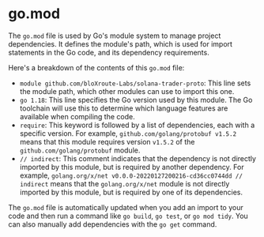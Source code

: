 # go.mod

The `go.mod` file is used by Go's module system to manage project dependencies. It defines the module's path, which is used for import statements in the Go code, and its dependency requirements.

Here's a breakdown of the contents of this `go.mod` file:

* `module github.com/bloXroute-Labs/solana-trader-proto`: This line sets the module path, which other modules can use to import this one.
* `go 1.18`: This line specifies the Go version used by this module. The Go toolchain will use this to determine which language features are available when compiling the code.
* `require`: This keyword is followed by a list of dependencies, each with a specific version. For example, `github.com/golang/protobuf v1.5.2` means that this module requires version `v1.5.2` of the `github.com/golang/protobuf` module.
* `// indirect`: This comment indicates that the dependency is not directly imported by this module, but is required by another dependency. For example, `golang.org/x/net v0.0.0-20220127200216-cd36cc0744dd // indirect` means that the `golang.org/x/net` module is not directly imported by this module, but is required by one of its dependencies.

The `go.mod` file is automatically updated when you add an import to your code and then run a command like `go build`, `go test`, or `go mod tidy`. You can also manually add dependencies with the `go get` command.
